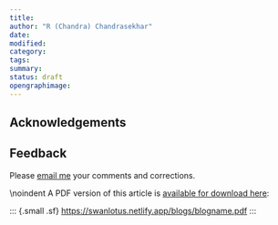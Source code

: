 ```yaml
---
title: 
author: "R (Chandra) Chandrasekhar"
date: 
modified: 
category: 
tags: 
summary: 
status: draft
opengraphimage: 
---
```


## Acknowledgements

## Feedback

Please [email me](mailto:feedback.swanlotus@gmail.com) your comments and
corrections.

\noindent A PDF version of this article is [available for download here]({attach}./blogname.pdf):

::: {.small .sf}
<https://swanlotus.netlify.app/blogs/blogname.pdf>
:::
